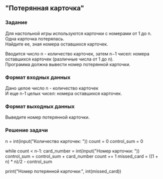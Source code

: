 ## "Потерянная карточка"

### Задание

Для настольной игры используются карточки с номерами от 1 до n. Одна карточка потерялась. \
Найдите ее, зная номера оставшихся карточек. 

Вводится число n - количество карточек, затем n−1 чисел: номера оставшихся карточек (различные числа от 1 до n). \
Программа должна вывести номер потерянной карточки.

### Формат входных данных

Дано целое число n - количество карточек \
И еще n-1 целых чисел: номера оставшихся карточек.

### Формат выходных данных

Выведите номер потерянной карточки.

### Решение задачи
n = int(input("Количество карточек: "))
count = 0
control_sum = 0

while count < n-1:
    card_number = int(input("Номер карточки: "))
    control_sum = control_sum + card_number
    count += 1
missed_card = ((1 + n) * n)/2 - control_sum

print("Номер потерянной карточки:", int(missed_card))


